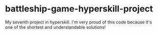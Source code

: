 # battleship-game-hyperskill-project
My seventh project in hyperskill. I'm very proud of this code because it's one of the shortest and understandable solutions!
